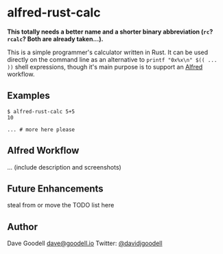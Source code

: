 # alfred-rust-calc

**This totally needs a better name and a shorter binary abbreviation (`rc`?
`rcalc`?  Both are already taken...).**

This is a simple programmer's calculator written in Rust.  It can be used
directly on the command line as an alternative to `printf "0x%x\n" $(( ... ))`
shell expressions, though it's main purpose is to support an
[Alfred](https://www.alfredapp.com/) workflow.

## Examples

```
$ alfred-rust-calc 5+5
10

... # more here please
```

## Alfred Workflow

... (include description and screenshots)

## Future Enhancements

steal from or move the TODO list here

## Author

Dave Goodell <dave@goodell.io>
Twitter: [@davidjgoodell](https://twitter.com/davidjgoodell)
